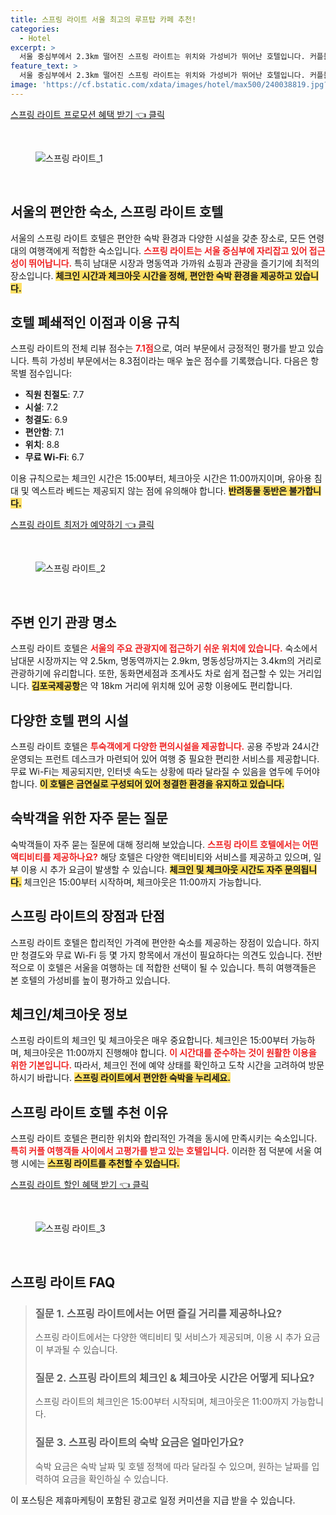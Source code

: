 ```yaml
---
title: 스프링 라이트 서울 최고의 루프탑 카페 추천!
categories:
  - Hotel
excerpt: >
  서울 중심부에서 2.3km 떨어진 스프링 라이트는 위치와 가성비가 뛰어난 호텔입니다. 커플들에게 선호되는 이곳에서 편안한 숙박을 즐겨보세요!
feature_text: >
  서울 중심부에서 2.3km 떨어진 스프링 라이트는 위치와 가성비가 뛰어난 호텔입니다. 커플들에게 선호되는 이곳에서 편안한 숙박을 즐겨보세요!
image: 'https://cf.bstatic.com/xdata/images/hotel/max500/240038819.jpg?k=5a78eeecc54fb5ffea45569e2dfa4a027767037e7e18c822bc0a325b5049bc68&o=&hp=1'
---
```


<p><a class="modoo-button" href="https://tinyurl.com/2auubbea" rel="nofollow noopener">스프링 라이트 프로모션 혜택 받기 👈 클릭</a></p><br/>
<figure class="image"><img alt="스프링 라이트_1" src="https://cf.bstatic.com/xdata/images/hotel/max1024x768/329454863.jpg?k=d443511206980fd3ac2c49c779fadd98293a3bca38d4f0ad00130c745f8c9ab0&amp;o=&amp;hp=1"/></figure><br/>

<h2 id="서울의편안한숙소">서울의 편안한 숙소, 스프링 라이트 호텔</h2>
<p>서울의 스프링 라이트 호텔은 편안한 숙박 환경과 다양한 시설을 갖춘 장소로, 모든 연령대의 여행객에게 적합한 숙소입니다. <b><span style="color: #ee2323;">스프링 라이트는 서울 중심부에 자리잡고 있어 접근성이 뛰어납니다.</span></b> 특히 남대문 시장과 명동역과 가까워 쇼핑과 관광을 즐기기에 최적의 장소입니다. <b><span style="background-color: #ffe066;">체크인 시간과 체크아웃 시간을 정해, 편안한 숙박 환경을 제공하고 있습니다.</span></b></p>
<h2 id="호텔이용규칙과점수">호텔 폐쇄적인 이점과 이용 규칙</h2>
<p>스프링 라이트의 전체 리뷰 점수는 <b><span style="color: #ee2323;">7.1점</span></b>으로, 여러 부문에서 긍정적인 평가를 받고 있습니다. 특히 가성비 부문에서는 8.3점이라는 매우 높은 점수를 기록했습니다. 다음은 항목별 점수입니다:</p>
<ul>
<li><b>직원 친절도</b>: 7.7</li>
<li><b>시설</b>: 7.2</li>
<li><b>청결도</b>: 6.9</li>
<li><b>편안함</b>: 7.1</li>
<li><b>위치</b>: 8.8</li>
<li><b>무료 Wi-Fi</b>: 6.7</li>
</ul>
<p>이용 규칙으로는 체크인 시간은 15:00부터, 체크아웃 시간은 11:00까지이며, 유아용 침대 및 엑스트라 베드는 제공되지 않는 점에 유의해야 합니다. <b><span style="background-color: #ffe066;">반려동물 동반은 불가합니다.</span></b></p>
<p><a class="modoo-button" href="https://tinyurl.com/2auubbea" rel="nofollow noopener">스프링 라이트 최저가 예약하기 👈 클릭</a></p><br/>
<figure class="image"><img alt="스프링 라이트_2" src="https://cf.bstatic.com/xdata/images/hotel/max500/240038819.jpg?k=5a78eeecc54fb5ffea45569e2dfa4a027767037e7e18c822bc0a325b5049bc68&amp;o=&amp;hp=1"/></figure><br/>
<h2 id="관광명소주변">주변 인기 관광 명소</h2>
<p>스프링 라이트 호텔은 <b><span style="color: #ee2323;">서울의 주요 관광지에 접근하기 쉬운 위치에 있습니다.</span></b> 숙소에서 남대문 시장까지는 약 2.5km, 명동역까지는 2.9km, 명동성당까지는 3.4km의 거리로 관광하기에 유리합니다. 또한, 동화면세점과 조계사도 차로 쉽게 접근할 수 있는 거리입니다. <b><span style="background-color: #ffe066;">김포국제공항</span></b>은 약 18km 거리에 위치해 있어 공항 이용에도 편리합니다.</p>
<h2 id="호텔편의시설">다양한 호텔 편의 시설</h2>
<p>스프링 라이트 호텔은 <b><span style="color: #ee2323;">투숙객에게 다양한 편의시설을 제공합니다.</span></b> 공용 주방과 24시간 운영되는 프런트 데스크가 마련되어 있어 여행 중 필요한 편리한 서비스를 제공합니다. 무료 Wi-Fi는 제공되지만, 인터넷 속도는 상황에 따라 달라질 수 있음을 염두에 두어야 합니다. <b><span style="background-color: #ffe066;">이 호텔은 금연실로 구성되어 있어 청결한 환경을 유지하고 있습니다.</span></b></p>
<h2 id="자주묻는질문">숙박객을 위한 자주 묻는 질문</h2>
<p>숙박객들이 자주 묻는 질문에 대해 정리해 보았습니다. <b><span style="color: #ee2323;">스프링 라이트 호텔에서는 어떤 액티비티를 제공하나요?</span></b> 해당 호텔은 다양한 액티비티와 서비스를 제공하고 있으며, 일부 이용 시 추가 요금이 발생할 수 있습니다. <b><span style="background-color: #ffe066;">체크인 및 체크아웃 시간도 자주 문의됩니다.</span></b> 체크인은 15:00부터 시작하며, 체크아웃은 11:00까지 가능합니다.</p>
<h2 id="스프링라이트장점단점">스프링 라이트의 장점과 단점</h2>
<p>스프링 라이트 호텔은 합리적인 가격에 편안한 숙소를 제공하는 장점이 있습니다. 하지만 청결도와 무료 Wi-Fi 등 몇 가지 항목에서 개선이 필요하다는 의견도 있습니다. 전반적으로 이 호텔은 서울을 여행하는 데 적합한 선택이 될 수 있습니다. 특히 여행객들은 본 호텔의 가성비를 높이 평가하고 있습니다.</p>
<h2 id="체크인체크아웃정보">체크인/체크아웃 정보</h2>
<p>스프링 라이트의 체크인 및 체크아웃은 매우 중요합니다. 체크인은 15:00부터 가능하며, 체크아웃은 11:00까지 진행해야 합니다. <b><span style="color: #ee2323;">이 시간대를 준수하는 것이 원활한 이용을 위한 기본입니다.</span></b> 따라서, 체크인 전에 예약 상태를 확인하고 도착 시간을 고려하여 방문하시기 바랍니다. <b><span style="background-color: #ffe066;">스프링 라이트에서 편안한 숙박을 누리세요.</span></b></p>
<h2 id="hotelrecommendation">스프링 라이트 호텔 추천 이유</h2>
<p>스프링 라이트 호텔은 편리한 위치와 합리적인 가격을 동시에 만족시키는 숙소입니다. <b><span style="color: #ee2323;">특히 커플 여행객들 사이에서 고평가를 받고 있는 호텔입니다.</span></b> 이러한 점 덕분에 서울 여행 시에는 <b><span style="background-color: #ffe066;">스프링 라이트를 추천할 수 있습니다.</span></b></p>

<p><a class="modoo-button" href="https://tinyurl.com/2auubbea" rel="nofollow noopener">스프링 라이트 할인 혜택 받기 👈 클릭</a></p><br>

<figure class="image"><img src="https://cf.bstatic.com/xdata/images/hotel/max500/232353041.jpg?k=37ecb342166828f7154a916637cc201cfb45fa297341de68870d9b65f2efcce7&o=&hp=1" alt="스프링 라이트_3"></figure><br>
<h2 id="스프링 라이트_FAQ">스프링 라이트 FAQ</h2>
<div itemscope="" itemtype="https://schema.org/FAQPage"> <blockquote> <div itemscope="" itemprop="mainEntity" itemtype="https://schema.org/Question"> <h3 id="질문_1" itemprop="name">질문 1. 스프링 라이트에서는 어떤 즐길 거리를 제공하나요?</h3> <div itemscope="" itemprop="acceptedAnswer" itemtype="https://schema.org/Answer"> <span itemprop="text"> <p>스프링 라이트에서는 다양한 액티비티 및 서비스가 제공되며, 이용 시 추가 요금이 부과될 수 있습니다.</p> </span> </div> </div> <div itemscope="" itemprop="mainEntity" itemtype="https://schema.org/Question"> <h3 id="질문_2" itemprop="name">질문 2. 스프링 라이트의 체크인 & 체크아웃 시간은 어떻게 되나요?</h3> <div itemscope="" itemprop="acceptedAnswer" itemtype="https://schema.org/Answer"> <span itemprop="text"> <p>스프링 라이트의 체크인은 15:00부터 시작되며, 체크아웃은 11:00까지 가능합니다.</p> </span> </div> </div> <div itemscope="" itemprop="mainEntity" itemtype="https://schema.org/Question"> <h3 id="질문_3" itemprop="name">질문 3. 스프링 라이트의 숙박 요금은 얼마인가요?</h3> <div itemscope="" itemprop="acceptedAnswer" itemtype="https://schema.org/Answer"> <span itemprop="text"> <p>숙박 요금은 숙박 날짜 및 호텔 정책에 따라 달라질 수 있으며, 원하는 날짜를 입력하여 요금을 확인하실 수 있습니다.</p> </span> </div> </div> </blockquote> </div><p>이 포스팅은 제휴마케팅이 포함된 광고로 일정 커미션을 지급 받을 수 있습니다.</p>

